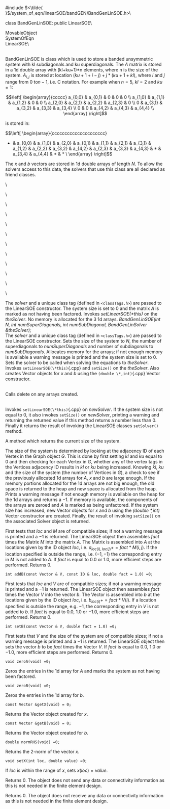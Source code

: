 \
\#include
$<\tilde{ }$/system_of_eqn/linearSOE/bandGEN/BandGenLinSOE.h$>$\

class BandGenLinSOE: public LinearSOE\

MovableObject\
SystemOfEqn\
LinearSOE\

\
BandGenLinSOE is class which is used to store a banded unsymmetric
system with kl subdiagonals and ku superdiagonals. The $A$ matrix is
stored in a 1d double array with (kl+ku+1)\*n elements, where n is the
size of the system. $A_{i,j}$ is stored at location
$(ku+1+i-j) + j*(ku+1+kl)$, where $i$ and $j$ range from $0$ to$n-1$,
i.e. C notation. For example when $n=5$, $kl = 2$ and $ku=1$:

$$\left[
\begin{array}{ccccc}
a_{0,0} & a_{0,1}  & 0 & 0 & 0 \\
a_{1,0} & a_{1,1} & a_{1,2} & 0 & 0 \\
a_{2,0} & a_{2,1} & a_{2,2} & a_{2,3} & 0  \\
0 & a_{3,1} & a_{3,2} & a_{3,3} & a_{3,4} \\
0 & 0 & a_{4,2} & a_{4,3} & a_{4,4} \\
\end{array}
\right]$$

is stored in:

$$\left[
\begin{array}{ccccccccccccccccccccc}
* & a_{0,0} & a_{1,0}  & a_{2,0} & a_{0,1} & a_{1,1} & a_{2,1} &
a_{3,1} & a_{1,2} & a_{2,2} & a_{3,2} & a_{4,2} & a_{2,3} & a_{3,3} &
a_{4,3} & * & a_{3,4} & a_{4,4} & * & * \\
\end{array}
\right]$$

The $x$ and $b$ vectors are stored in 1d double arrays of length $N$. To
allow the solvers access to this data, the solvers that use this class
are all declared as friend classes.

\

\

\

\

\

\

\

\

\

\

\

\

The *solver* and a unique class tag (defined in  `<classTags.h>`) are
passed to the LinearSOE constructor. The system size is set to $0$ and
the matrix $A$ is marked as not having been factored. Invokes
*setLinearSOE(\*this)* on the *theSolver*. No memory is allocated for
the 3 1d arrays.
*BandGenLinSOE(int N, int numSuperDiagonals, int numSubDiagonal,
BandGenLinSolver &theSolver);* \
The *solver* and a unique class tag (defined in  `<classTags.h>`) are
passed to the LinearSOE constructor. Sets the size of the system to $N$,
the number of superdiagonals to *numSuperDiagonals* and number of
subdiagonals to *numSubDiagonals*. Allocates memory for the arrays; if
not enough memory is available a warning message is printed and the
system size is set to $0$. Sets the solver to be called when solving the
equations to *theSolver*. Invokes `setLinearSOE(\*this)`{.cpp} and `setSize()`
on the *theSolver*. Also creates Vector objects for $x$ and $b$ using
the `(double \*,int)`{.cpp} Vector constructor.

\
Calls delete on any arrays created.

\
Invokes `setLinearSOE(\*this)`{.cpp} on *newSolver*. If the system size is not
equal to $0$, it also invokes `setSize()` on *newSolver*, printing a
warning and returning the returned value if this method returns a number
less than $0$. Finally it returns the result of invoking the LinearSOE
classes `setSolver()` method.

A method which returns the current size of the system.

The size of the system is determined by looking at the adjacency ID of
each Vertex in the Graph object *G*. This is done by first setting *kl*
and *ku* equal to $0$ and then checking for each Vertex in *G*, whether
any of the vertex tags in the Vertices adjacency ID results in *kl* or
*ku* being increased. Knowing *kl*, *ku* and the size of the system (the
number of Vertices in *G*), a check to see if the previously allocated
1d arrays for $A$, $x$ and $b$ are large enough. If the memory portions
allocated for the 1d arrays are not big enough, the old space is
returned to the heap and new space is allocated from the heap. Prints a
warning message if not enough memory is available on the heap for the 1d
arrays and returns a $-1$. If memory is available, the components of the
arrays are zeroed and $A$ is marked as being unfactored. If the system
size has increased, new Vector objects for $x$ and $b$ using the
*(double \*,int)* Vector constructor are created. Finally, the result of
invoking `setSize()` on the associated Solver object is returned.

First tests that *loc* and *M* are of compatible sizes; if not a warning
message is printed and a $-1$ is returned. The LinearSOE object then
assembles *fact* times the Matrix *M* into the matrix $A$. The Matrix is
assembled into $A$ at the locations given by the ID object *loc*, i.e.
$a_{loc(i),loc(j)} +=
fact * M(i,j)$. If the location specified is outside the range, i.e.
$(-1,-1)$ the corresponding entry in *M* is not added to $A$. If *fact*
is equal to $0.0$ or $1.0$, more efficient steps are performed. Returns
$0$.

```{.cpp}
int addB(const Vector & V, const ID & loc, double fact = 1.0) =0;
```

First tests that *loc* and *V* are of compatible sizes; if not a warning
message is printed and a $-1$ is returned. The LinearSOE object then
assembles *fact* times the Vector *V* into the vector $b$. The Vector is
assembled into $b$ at the locations given by the ID object *loc*, i.e.
$b_{loc(i)} += fact * V(i)$. If a location specified is outside the
range, e.g. $-1$, the corresponding entry in *V* is not added to $b$. If
*fact* is equal to $0.0$, $1.0$ or $-1.0$, more efficient steps are
performed. Returns $0$.

```{.cpp}
int setB(const Vector & V, double fact = 1.0) =0;
```

First tests that *V* and the size of the system are of compatible sizes;
if not a warning message is printed and a $-1$ is returned. The
LinearSOE object then sets the vector *b* to be *fact* times the Vector
*V*. If *fact* is equal to $0.0$, $1.0$ or $-1.0$, more efficient steps
are performed. Returns $0$.

```{.cpp}
void zeroA(void) =0;
```

Zeros the entries in the 1d array for $A$ and marks the system as not
having been factored.

```{.cpp}
void zeroB(void) =0;
```

Zeros the entries in the 1d array for $b$.

```{.cpp}
const Vector &getX(void) = 0;
```

Returns the Vector object created for $x$.

```{.cpp}
const Vector &getB(void) = 0;
```

Returns the Vector object created for $b$.

```{.cpp}
double normRHS(void) =0;
```

Returns the 2-norm of the vector $x$.

```{.cpp}
void setX(int loc, double value) =0;
```

If *loc* is within the range of $x$, sets $x(loc) = value$.

Returns $0$. The object does not send any data or connectivity
information as this is not needed in the finite element design.

Returns $0$. The object does not receive any data or connectivity
information as this is not needed in the finite element design.
